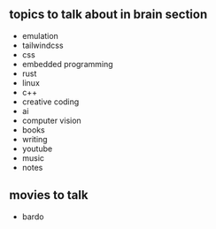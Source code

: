 ## topics to talk about in brain section
- emulation
- tailwindcss
- css
- embedded programming
- rust
- linux
- c++
- creative coding
- ai
- computer vision
- books
- writing
- youtube
- music
- notes

## movies to talk
- bardo
